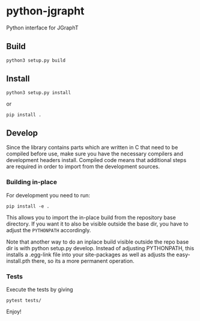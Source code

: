 
# python-jgrapht

Python interface for JGraphT

## Build

```
python3 setup.py build
```

## Install

```
python3 setup.py install
```

or

```
pip install .
```

## Develop

Since the library contains parts which are written in C that need to be compiled before use, make sure you have 
the necessary compilers and development headers install. Compiled code means that additional steps are required
in order to import from the development sources. 

### Building in-place

For development you need to run: 

```
pip install -e .
```

This allows you to import the in-place build from the repository base directory. If you want it to 
also be visible outside the base dir, you have to adjust the `PYTHONPATH` accordingly.

Note that another way to do an inplace build visible outside the repo base dir is with python setup.py develop. Instead of adjusting PYTHONPATH, this installs a .egg-link file into your site-packages as well as adjusts the easy-install.pth there, so its a more permanent operation.

### Tests

Execute the tests by giving

```
pytest tests/
```

Enjoy!
